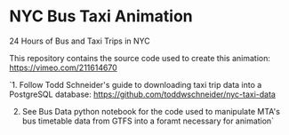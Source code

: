# NYC Bus Taxi Animation
24 Hours of Bus and Taxi Trips in NYC

This repository contains the source code used to create this animation: https://vimeo.com/211614670

`1. Follow Todd Schneider's guide to downloading taxi trip data into a PostgreSQL database: https://github.com/toddwschneider/nyc-taxi-data

2. See Bus Data python notebook for the code used to manipulate MTA's bus timetable data from GTFS into a foramt necessary for animation` 
